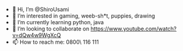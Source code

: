 - 👋 Hi, I’m @ShiroUsami
- 👀 I’m interested in gaming, weeb-sh*t, puppies, drawing
- 🌱 I’m currently learning python, java
- 💞️ I’m looking to collaborate on https://www.youtube.com/watch?v=dQw4w9WgXcQ
- 📫 How to reach me: 0800\ 116 111

<!---
ShiroUsami/ShiroUsami is a ✨ special ✨ repository because its `README.md` (this file) appears on your GitHub profile.
You can click the Preview link to take a look at your changes.
--->
